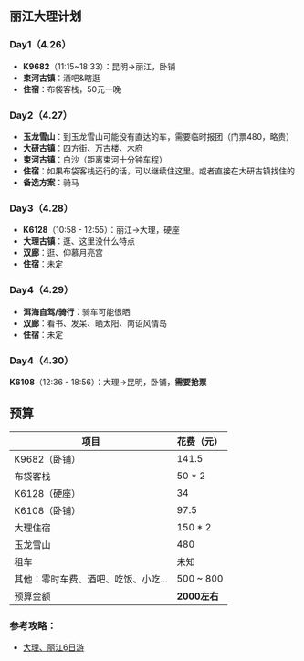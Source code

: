 ## 丽江大理计划

### Day1（4.26）
* **K9682**（11:15~18:33）：昆明->丽江，卧铺
* **束河古镇**：酒吧&瞎逛
* **住宿**：布袋客栈，50元一晚

### Day2（4.27）
* **玉龙雪山**：到玉龙雪山可能没有直达的车，需要临时报团（门票480，略贵）
* **大研古镇**：四方街、万古楼、木府
* **束河古镇**：白沙（距离束河十分钟车程）
* **住宿**：如果布袋客栈还行的话，可以继续住这里。或者直接在大研古镇找住的
* **备选方案**：骑马

### Day3（4.28）
* **K6128**（10:58 - 12:55）：丽江->大理，硬座
* **大理古镇**：逛、这里没什么特点
* **双廊**：逛、仰慕月亮宫
* **住宿**：未定

### Day4（4.29）
* **洱海自驾/骑行**：骑车可能很晒
* **双廊**：看书、发呆、晒太阳、南诏风情岛
* **住宿**：未定

### Day4（4.30）
**K6108**（12:36 - 18:56）：大理->昆明，卧铺，**需要抢票**

## 预算
| 项目 | 花费（元） |
| - | - |
| K9682（卧铺） | 141.5 |
| 布袋客栈 | 50 \* 2 |
| K6128（硬座） | 34 |
| K6108（卧铺） | 97.5 |
| 大理住宿 | 150 \* 2 |
| 玉龙雪山 | 480 |
| 租车 | 未知 |
| 其他：零时车费、酒吧、吃饭、小吃... | 500 ~ 800 |
| 预算金额 | **2000左右** |

### 参考攻略：
* [大理、丽江6日游](http://lvyou.baidu.com/plan/45da69b7ba1bb4ea2ede24c1)

